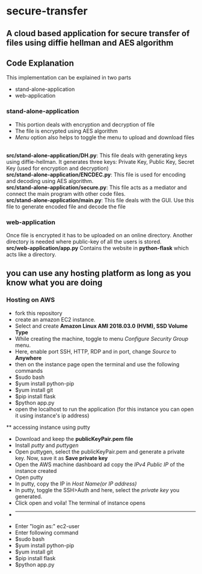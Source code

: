 # secure-transfer

## A cloud based application for secure transfer of files using diffie hellman and AES algorithm

## Code Explanation

This implementation can be explained in two parts
* stand-alone-application
* web-application

### stand-alone-application

* This portion deals with encryption and decryption of file
* The file is encrypted using AES algorithm
* *Menu* option also helps to toggle the menu to upload and download files</br></br>

**src/stand-alone-application/DH.py**:  This file deals with generating keys using diffie-hellman. It generates three keys: Private Key, Public Key, Secret Key (used for encryption and decryption)</br>
**src/stand-alone-application/ENCDEC.py**: This file is used for encoding and decoding using AES algorithm.</br>
**src/stand-alone-application/secure.py**: This file acts as a mediator and connect the main program with other code files.</br>
**src/stand-alone-application/main.py**: This file deals with the GUI. Use this file to generate encoded file and decode the file</br>

### web-application

Once file is encrypted it has to be uploaded on an online directory. Another directory is needed where public-key of all the users is stored.</br>
**src/web-application/app.py** Contains the website in **python-flask** which acts like a directory.


## you can use any hosting platform as long as you know what you are doing

### Hosting on AWS

* fork this repository
* create an amazon EC2 instance.
* Select and create **Amazon Linux AMI 2018.03.0 (HVM), SSD Volume Type**
* While creating the machine, toggle to menu *Configure Security Group* menu.
* Here, enable port SSH, HTTP, RDP and in port, change *Source* to **Anywhere**
* then on the instance page open the terminal and use the following commands
* $sudo bash
* $yum install python-pip
* $yum install git
* $pip install flask
* $python app.py
* open the localhost to run the application (for this instance you can open it using instance's ip address)




** accessing instance using putty
* Download and keep the **publicKeyPair.pem file**
* Install *putty* and *puttygen*
* Open puttygen, select the publicKeyPair.pem and generate a private key. Now, save it as **Save private key**
* Open the AWS machine dashboard ad copy the *IPv4 Public IP* of the instance created
* Open putty
* In putty, copy the IP in *Host Name(or IP address)*
* In putty, toggle the SSH>Auth and here, select the *private key* you generated.
* Click open and voila! The terminal of instance opens
* -----------------------------------------------------
* Enter "login as:" ec2-user
* Enter following command
* $sudo bash
* $yum install python-pip
* $yum install git
* $pip install flask
* $python app.py
